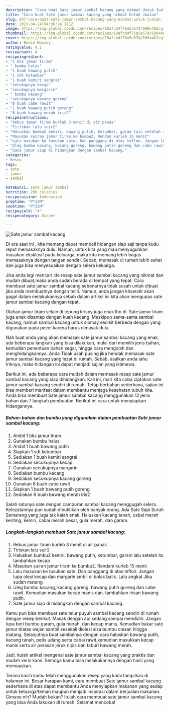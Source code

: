 ```yaml
---
description: "Cara buat Sate jamur sambal kacang yang nikmat Untuk Jualan"
title: "Cara buat Sate jamur sambal kacang yang nikmat Untuk Jualan"
slug: 847-cara-buat-sate-jamur-sambal-kacang-yang-nikmat-untuk-jualan
date: 2021-04-24T04:36:24.171Z
image: https://img-global.cpcdn.com/recipes/18afcb4f76a5a57d/680x482cq70/sate-jamur-sambal-kacang-foto-resep-utama.jpg
thumbnail: https://img-global.cpcdn.com/recipes/18afcb4f76a5a57d/680x482cq70/sate-jamur-sambal-kacang-foto-resep-utama.jpg
cover: https://img-global.cpcdn.com/recipes/18afcb4f76a5a57d/680x482cq70/sate-jamur-sambal-kacang-foto-resep-utama.jpg
author: Roxie Massey
ratingvalue: 4.1
reviewcount: 4
recipeingredient:
- "1 bks jamur tiram"
- " bumbu halus"
- "1 buah bawang putih"
- "1 sdt ketumbar"
- "1 buah kemiri sangrai"
- "secukupnya kecap"
- "secukupnya margarin"
- " bumbu kacang"
- "secukupnya kacang goreng"
- "8 buah cabe rawit"
- "1 buah bawang putih goreng"
- "6 buah bawang merah iris2"
recipeinstructions:
- "Rebus jamur tiram kurleb 3 menit di air panas"
- "Tiriskan lalu suir2"
- "Haluskan bumbu2 kemiri, bawang putih, ketumbar, garam lalu setelah itu tambahkan kecap"
- "Masukan suiran jamur tiram ke bumbu2. Rendam kurleb 15 menit"
- "Lalu masukan ke tusukan sate. Dan panggang di atas teflon. Jangan lupa olesi kecap dan margarin smbil di bolak balik. Lalu angkat Jika sudah matang"
- "Uleg bumbu kacang, kacang goreng, bawang putih goreng dan cabe rawit. Kemudian masukan kecap manis dan. tambahkan irisan bawang putih."
- "Sate jamur siap di hidangkan dengan sambal kacang."
categories:
- Resep
tags:
- sate
- jamur
- sambal

katakunci: sate jamur sambal 
nutrition: 299 calories
recipecuisine: Indonesian
preptime: "PT13M"
cooktime: "PT32M"
recipeyield: "4"
recipecategory: Dinner

---
```



![Sate jamur sambal kacang](https://img-global.cpcdn.com/recipes/18afcb4f76a5a57d/680x482cq70/sate-jamur-sambal-kacang-foto-resep-utama.jpg)

Di era  saat ini , kita memang dapat membeli hidangan siap saji tanpa kudu repot memasaknya dulu. Namun, untuk kita yang mau menyuguhkan masakan eksklusif pada keluarga, maka kita memang lebih bagus memasaknya dengan tangan sendiri. Sebab, memasak di rumah lebih sehat dan juga bisa menyesuaikan dengan selera keluarga.

Jika anda lagi mencari ide resep sate jamur sambal kacang yang nikmat dan mudah dibuat,maka anda sudah berada di tempat yang tepat. Cara membuat sate jamur sambal kacang  sebenarnya tidak susah untuk dibuat jika anda membuatnya dengan teliti. Namun, anda jangan khawatir akan gagal dalam melakukannya 
sebab dalam artikel ini kita akan mengupas sate jamur sambal kacang dengan tepat.  

Olahan jamur tiram selain di tepung krispy juga enak lho di. Sate jamur tiram juga enak disantap dengan kuah kacang. Meskipun sama-sama sambal kacang, namun sambal kacang untuk siomay sedikit berbeda dengan yang digunakan pada pecel karena harus dimasak dulu.

Nah buat anda yang akan memasak sate jamur sambal kacang yang enak, ada beberapa langkah yang bisa dilakukan, mulai dari memilih jenis bahan, kemudian penentuan bahan segar, hingga cara mengolah dan menghidangkannya. Anda Tidak usah pusing jika hendak memasak sate jamur sambal kacang yang lezat di rumah. Sebab, asalkan anda  tahu triknya, maka hidangan ini dapat menjadi sajian yang istimewa.

Berikut ini, ada beberapa cara mudah dalam memasak resep sate jamur sambal kacang yang siap dihidangkan. Kali ini, mari kita coba ciptakan sate jamur sambal kacang sendiri di rumah. Tetap berbahan sederhana, sajian ini bisa memberi manfaat dalam membantu menjaga kesehatan tubuh kita. Anda bisa membuat Sate jamur sambal kacang menggunakan 12 jenis bahan dan 7 langkah pembuatan. Berikut ini cara untuk menyiapkan hidangannya.

<!--inarticleads1-->

##### Bahan-bahan dan bumbu yang digunakan dalam pembuatan Sate jamur sambal kacang:

1. Ambil 1 bks jamur tiram
1. Gunakan  bumbu halus
1. Ambil 1 buah bawang putih
1. Siapkan 1 sdt ketumbar
1. Sediakan 1 buah kemiri sangrai
1. Sediakan secukupnya kecap
1. Gunakan secukupnya margarin
1. Sediakan  bumbu kacang
1. Sediakan secukupnya kacang goreng
1. Gunakan 8 buah cabe rawit
1. Siapkan 1 buah bawang putih goreng
1. Sediakan 6 buah bawang merah iris2


Salah satunya sate dengan campuran sambal kacang menggugah selera. Kelezatannya pun sudah dibuktikan oleh banyak orang. Ada Sate Sapi Suruh Semarang yang juga tak kalah enak. Haluskan kacang tanah, cabai merah keriting, kemiri, cabai merah besar, gula merah, dan garam. 

<!--inarticleads2-->

##### Langkah-langkah membuat Sate jamur sambal kacang:

1. Rebus jamur tiram kurleb 3 menit di air panas
1. Tiriskan lalu suir2
1. Haluskan bumbu2 kemiri, bawang putih, ketumbar, garam lalu setelah itu tambahkan kecap
1. Masukan suiran jamur tiram ke bumbu2. Rendam kurleb 15 menit
1. Lalu masukan ke tusukan sate. Dan panggang di atas teflon. Jangan lupa olesi kecap dan margarin smbil di bolak balik. Lalu angkat Jika sudah matang
1. Uleg bumbu kacang, kacang goreng, bawang putih goreng dan cabe rawit. Kemudian masukan kecap manis dan. tambahkan irisan bawang putih.
1. Sate jamur siap di hidangkan dengan sambal kacang.


Kamu pun bisa membuat sate telur puyuh sambal kacang sendiri di rumah dengan resep berikut. Masak dengan api sedang sampai mendidih. Jangan lupa beri bumbu garam, gula merah, dan kecap manis. Kemudian bakar sate jamur diatas wajan sambil sesekali diolesi sisa bumbu olesan hingga matang. Selanjutnya buat sambalnya dengan cara haluskan bawang putih, kacang tanah, petis udang serta cabai rawit,kemudian masukkan kecap manis serta air perasan jeruk nipis dan taburi bawang merah. 

Jadi, itulah artikel mengenai  sate jamur sambal kacang  yang praktis dan mudah versi kami. Semoga kamu bisa melakukannya dengan hasil yang memuaskan. 

Terima kasih kamu telah menggunakan resep yang kami tampilkan di halaman ini. Besar harapan kami, cara membuat  Sate jamur sambal kacang sederhana di atas dapat membantu Anda menyiapkan makanan yang sedap untuk keluarga/teman maupun menjadi inspirasi dalam berjualan makanan. Gimana nih? Mudah bukan? Itulah cara membuat sate jamur sambal kacang yang bisa Anda lakukan di rumah. Selamat mencoba!

